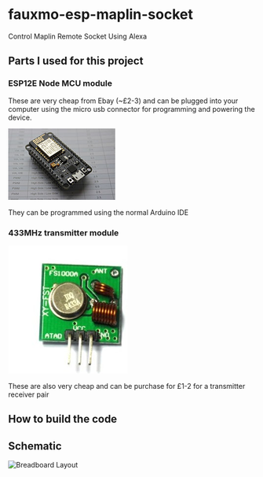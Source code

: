 # fauxmo-esp-maplin-socket
Control Maplin Remote Socket Using Alexa

## Parts I used for this project
### ESP12E Node MCU module
These are very cheap from Ebay (~£2-3) and can be plugged into your computer using the micro usb connector for programming and powering the device.

![NodeMcu](NodeMCU_DEVKIT_1.0.jpg)

They can be programmed using the normal Arduino IDE
### 433MHz transmitter module
![433Mhz Transmitter](433mhztransmitter.jpg)

These are also very cheap and can be purchase for £1-2 for a transmitter receiver pair

## How to build the code
## Schematic
![Breadboard Layout](fauxmo-esp-maplin-socket_bb.png)
